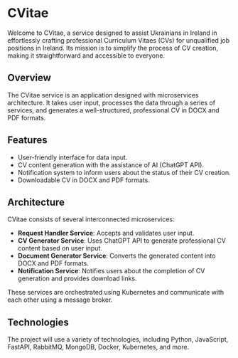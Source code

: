 # CVitae

Welcome to CVitae, a service designed to assist Ukrainians in Ireland in effortlessly crafting professional Curriculum Vitaes (CVs) for unqualified job positions in Ireland. Its mission is to simplify the process of CV creation, making it straightforward and accessible to everyone.

## Overview

The CVitae service is an application designed with microservices architecture. It takes user input, processes the data through a series of services, and generates a well-structured, professional CV in DOCX and PDF formats.

## Features

- User-friendly interface for data input.
- CV content generation with the assistance of AI (ChatGPT API).
- Notification system to inform users about the status of their CV creation.
- Downloadable CV in DOCX and PDF formats.

## Architecture

CVitae consists of several interconnected microservices:

- **Request Handler Service**: Accepts and validates user input.
- **CV Generator Service**: Uses ChatGPT API to generate professional CV content based on user input.
- **Document Generator Service**: Converts the generated content into DOCX and PDF formats.
- **Notification Service**: Notifies users about the completion of CV generation and provides download links.

These services are orchestrated using Kubernetes and communicate with each other using a message broker.

## Technologies

The project will use a variety of technologies, including Python, JavaScript, FastAPI, RabbitMQ, MongoDB, Docker, Kubernetes, and more.

